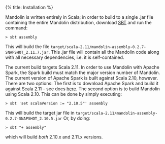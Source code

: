 {%
  title: Installation
%}

Mandolin is written entirely in Scala; in order to build to a single .jar file containing
the entire Mandolin distribution, download
[SBT](http://www.scala-sbt.org/download.html) and run the command:

    > sbt assembly

This will build the file `target/scala-2.11/mandolin-assembly-0.2.7-SNAPSHOT_2.11.7.jar`. This .jar
file will contain all the Mandolin code along with all necessary dependencies, i.e. it is self-contained.

The current build targets Scala 2.11. In order to use Mandolin with Apache Spark, the Spark build
must match the major version number of Mandolin.  The current version of Apache Spark is built
against Scala 2.10, however. There are two options: The first is to download Apache Spark and build it against
Scala 2.11 - see docs [here](http://spark.apache.org/docs/latest/building-spark.html#building-for-scala-211).
The second option is to build Mandolin using Scala 2.10.  This can be done by simply executing:

    > sbt 'set scalaVersion := "2.10.5"' assembly

This will build the target jar file in `target/scala-2.11/mandolin-assembly-0.2.7-SNAPSHOT_2.10.5.jar`
Or, by doing:

    > sbt "+ assembly"

which will build _both_ 2.10.x and 2.11.x versions.

<!--

TODO:

  Add build instructions for Spark 1.3 and 1.4

  Decide on default Java target 
  and provide documentation for building to Java 1.7 and 1.8

-->
